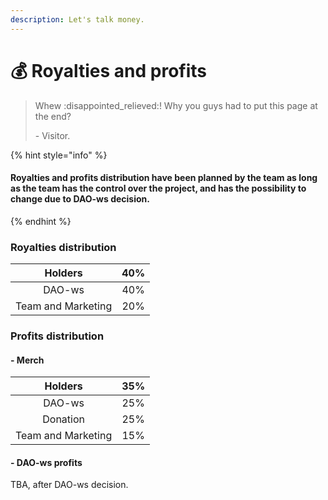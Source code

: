 ```yaml
---
description: Let's talk money.
---
```


# 💰 Royalties and profits

> Whew :disappointed\_relieved:! Why you guys had to put this page at the end?
>
> \- Visitor.



{% hint style="info" %}
#### Royalties and profits distribution have been planned by the team as long as the team has the control over the project, and has the possibility to change due to DAO-ws decision.
{% endhint %}



### Royalties distribution

|       Holders      | 40% |
| :----------------: | :-: |
|       DAO-ws       | 40% |
| Team and Marketing | 20% |



### Profits distribution

#### - Merch

|       Holders      | 35% |
| :----------------: | :-: |
|       DAO-ws       | 25% |
|      Donation      | 25% |
| Team and Marketing | 15% |

#### - DAO-ws profits

TBA, after DAO-ws decision.

